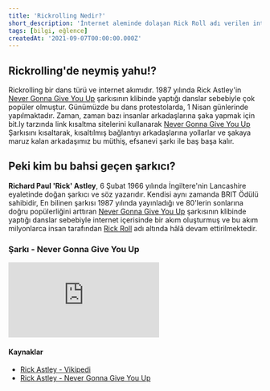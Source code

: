 ```yaml
---
title: 'Rickrolling Nedir?'
short_description: 'İnternet aleminde dolaşan Rick Roll adı verilen internet akımını sizlere kendimce anlattım.'
tags: [bilgi, eğlence]
createdAt: '2021-09-07T00:00:00.000Z'
---
```


## Rickrolling'de neymiş yahu!?

Rickrolling bir dans türü ve internet akımıdır. 1987 yılında Rick Astley'in [Never Gonna Give You Up](#şarkı-never-gonna-give-you-up) şarkısının klibinde yaptığı danslar sebebiyle çok popüler olmuştur. Günümüzde bu dans protestolarda, 1 Nisan günlerinde yapılmaktadır. Zaman, zaman bazı insanlar arkadaşlarına şaka yapmak için bit.ly tarzında link kısaltma sitelerini kullanarak [Never Gonna Give You Up](#şarkı-never-gonna-give-you-up) Şarkısını kısaltarak, kısaltılmış bağlantıyı arkadaşlarına yollarlar ve şakaya maruz kalan arkadaşımız bu müthiş, efsanevi şarkı ile baş başa kalır.

## Peki kim bu bahsi geçen şarkıcı?

**Richard Paul 'Rick' Astley**, 6 Şubat 1966 yılında İngiltere'nin Lancashire eyaletinde doğan şarkıcı ve söz yazarıdır. Kendisi aynı zamanda BRIT Ödülü sahibidir, En bilinen şarkısı 1987 yılında yayınladığı ve 80'lerin sonlarına doğru popülerliğini arttıran [Never Gonna Give You Up](#şarkı-never-gonna-give-you-up) şarkısının klibinde yaptığı danslar sebebiyle internet içerisinde bir akım oluşturmuş ve bu akım milyonlarca insan tarafından [Rick Roll](#rickrolling-nedir) adı altında hâlâ devam ettirilmektedir.

### Şarkı - Never Gonna Give You Up

<iframe src="https://www.youtube.com/embed/dQw4w9WgXcQ" title="YouTube video player" frameborder="0" allow="accelerometer; autoplay; clipboard-write; encrypted-media; gyroscope; picture-in-picture" allowfullscreen></iframe>

#### Kaynaklar

- [Rick Astley - Vikipedi](https://tr.wikipedia.org/wiki/Rick_Astley)
- [Rick Astley - Never Gonna Give You Up](https://www.youtube.com/watch?v=dQw4w9WgXcQ)
